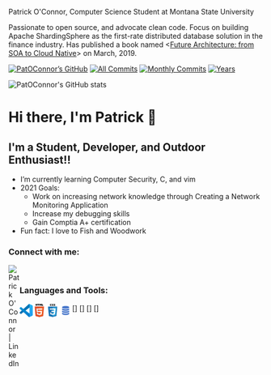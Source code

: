 Patrick O'Connor, Computer Science Student at Montana State University

Passionate to open source, and advocate clean code.
Focus on building Apache ShardingSphere as the first-rate distributed database solution in the finance industry. 
Has published a book named <[Future Architecture: from SOA to Cloud Native](https://baike.baidu.com/item/%E6%9C%AA%E6%9D%A5%E6%9E%B6%E6%9E%84%EF%BC%9A%E4%BB%8E%E6%9C%8D%E5%8A%A1%E5%8C%96%E5%88%B0%E4%BA%91%E5%8E%9F%E7%94%9F/23376862)> on March, 2019.


[![PatOConnor’s GitHub](https://img.shields.io/github/followers/patrickfoconnor?label=follow&style=social)](https://github.com/patrickfoconnor)
[![All Commits](https://badges.pufler.dev/commits/all/patrickfoconnor?style=social)](https://badges.pufler.dev)
[![Monthly Commits](https://badges.pufler.dev/commits/monthly/patrickfoconnor?style=social)](https://badges.pufler.dev)
[![Years](https://badges.pufler.dev/years/patrickfoconnor?style=social)](https://badges.pufler.dev)

![PatOConnor's GitHub stats](https://github-readme-stats.vercel.app/api?username=patrickfoconnor&hide_border=true&show_icons=true&include_all_commits=true&count_private=true&theme=buefy)

# Hi there, I'm Patrick 👋

## I'm a Student, Developer, and Outdoor Enthusiast!!

-   I’m currently learning Computer Security, C, and vim
-   2021 Goals: 
    - Work on increasing network knowledge through Creating a Network Monitoring Application
    - Increase my debugging skills
    - Gain Comptia A+ certification
-   Fun fact: I love to Fish and Woodwork


### Connect with me:

[<img align="left" alt="Patrick O'Connor | LinkedIn" width="22px" src="https://cdn.jsdelivr.net/npm/simple-icons@v3/icons/linkedin.svg" />][linkedin]

<br />

### Languages and Tools:

[<img align="left" alt="Visual Studio Code" width="26px" src="https://raw.githubusercontent.com/github/explore/80688e429a7d4ef2fca1e82350fe8e3517d3494d/topics/visual-studio-code/visual-studio-code.png" />]
[<img align="left" alt="HTML5" width="26px" src="https://raw.githubusercontent.com/github/explore/80688e429a7d4ef2fca1e82350fe8e3517d3494d/topics/html/html.png" />]
[<img align="left" alt="CSS3" width="26px" src="https://raw.githubusercontent.com/github/explore/80688e429a7d4ef2fca1e82350fe8e3517d3494d/topics/css/css.png" />]
[<img align="left" alt="SQL" width="26px" src="https://raw.githubusercontent.com/github/explore/80688e429a7d4ef2fca1e82350fe8e3517d3494d/topics/sql/sql.png" />]




[linkedin]: https://www.linkedin.com/in/patrick-o-connor-70bb7616a/
